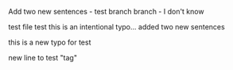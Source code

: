Add two new sentences - test branch
branch - I don't know

test file
test
this is an intentional typo...
added two new sentences

this is a new typo for test

new line to test "tag"